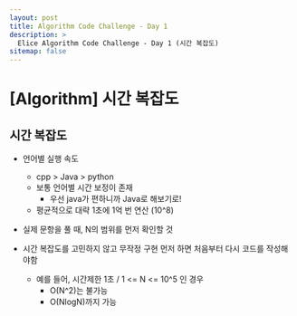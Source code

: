 ```yaml
---
layout: post
title: Algorithm Code Challenge - Day 1
description: >
  Elice Algorithm Code Challenge - Day 1 (시간 복잡도)
sitemap: false
---
```


# [Algorithm] 시간 복잡도

## 시간 복잡도

- 언어별 실행 속도
  - cpp > Java > python
  - 보통 언어별 시간 보정이 존재
    - 우선 java가 편하니까 Java로 해보기로!
  - 평균적으로 대략 1초에 1억 번 연산 (10^8)
- 실제 문항을 풀 때, N의 범위를 먼저 확인할 것

- 시간 복잡도를 고민하지 않고 무작정 구현 먼저 하면 처음부터 다시 코드를 작성해야함
  - 예를 들어, 시간제한 1초 / 1 <= N <= 10^5 인 경우
    - O(N^2)는 불가능
    - O(NlogN)까지 가능
